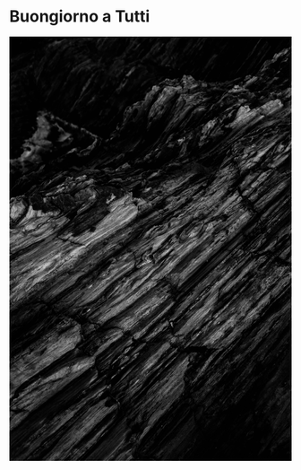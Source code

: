 # Buongiorno a Tutti
![image](https://github.com/Henhaodetiedan/tiedan.github.io/blob/main/images/pexels-adrien-olichon-2931290.jpg)
